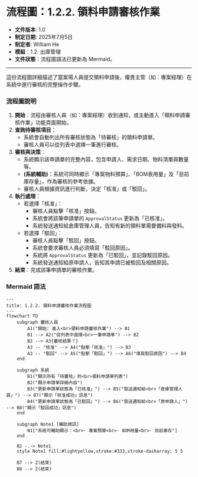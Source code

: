 # 流程圖：1.2.2. 領料申請審核作業

* **文件版本**: 1.0
* **制定日期**: 2025年7月5日
* **制定者**: William He
* **模組**：1.2. 出庫管理
* **文件狀態**：流程圖語法已更新為 Mermaid。

---

這份流程圖詳細描述了當案場人員提交領料申請後，權責主管（如：專案經理）在系統中進行審核的完整操作步驟。

### 流程圖說明

1.  **開始**：流程由審核人員（如：專案經理）收到通知，或主動進入「領料申請審核作業」功能頁面開始。
2.  **查詢待審核項目**：
    * 系統會自動列出所有審核狀態為「待審核」的領料申請單。
    * 審核人員可以從列表中選擇一筆進行審核。
3.  **審核與決策**：
    * 系統顯示該申請單的完整內容，包含申請人、需求日期、物料清單與數量等。
    * **(系統輔助)**：系統可同時顯示「專案物料預算」、「BOM表用量」及「目前庫存量」，作為審核的參考依據。
    * 審核人員根據資訊進行判斷，決定「核准」或「駁回」。
4.  **執行處理**：
    * 若選擇「核准」：
        * 審核人員點擊「核准」按鈕。
        * 系統會將該筆申請單的 `ApprovalStatus` 更新為「已核准」。
        * 系統發送通知給倉庫管理人員，告知有新的領料單需要備料與發料。
    * 若選擇「駁回」：
        * 審核人員點擊「駁回」按鈕。
        * 系統會要求審核人員必須填寫「駁回原因」。
        * 系統將 `ApprovalStatus` 更新為「已駁回」，並記錄駁回原因。
        * 系統發送通知給原申請人，告知其申請已被駁回及相關原因。
5.  **結束**：完成該筆申請單的審核作業。

### Mermaid 語法

```mermaid
---
title: 1.2.2. 領料申請審核作業流程圖
---
flowchart TD
    subgraph 審核人員
        A1("開始: 進入<br>領料申請審核作業") --> B1
        B1 --> A2("從列表中選擇<br>一筆申請單") --> B2
        B2 --> A3{審核結果？}
        A3 -- "核准" --> A4("點擊「核准」") --> B3
        A3 -- "駁回" --> A5("點擊「駁回」") --> A6("填寫駁回原因") --> B4
    end
    
    subgraph 系統
        B1("顯示所有「待審核」的<br>領料申請單列表")
        B2("顯示申請單詳細內容")
        B3("更新申請單狀態為「已核准」") --> B5("發送通知給<br>「倉庫管理人員」") --> B7("顯示「核准成功」訊息")
        B4("更新申請單狀態為「已駁回」") --> B6("發送通知給<br>「原申請人」") --> B8("顯示「駁回成功」訊息")
    end

    subgraph Note1 [輔助資訊]
        N1["系統可輔助顯示：<br>· 專案預算<br>· BOM用量<br>· 目前庫存"]
    end

    B2 -.-> Note1
    style Note1 fill:#lightyellow,stroke:#333,stroke-dasharray: 5 5
    
    B7 --> Z(結束)
    B8 --> Z(結束)